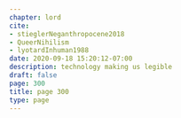 ```yaml
---
chapter: lord
cite:
- stieglerNeganthropocene2018
- QueerNihilism
- lyotardInhuman1988
date: 2020-09-18 15:20:12-07:00
description: technology making us legible
draft: false
page: 300
title: page 300
type: page
---
```



